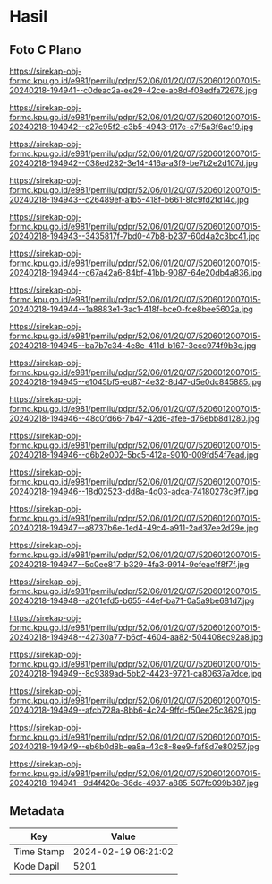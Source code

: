 # Hasil

## Foto C Plano

https://sirekap-obj-formc.kpu.go.id/e981/pemilu/pdpr/52/06/01/20/07/5206012007015-20240218-194941--c0deac2a-ee29-42ce-ab8d-f08edfa72678.jpg

https://sirekap-obj-formc.kpu.go.id/e981/pemilu/pdpr/52/06/01/20/07/5206012007015-20240218-194942--c27c95f2-c3b5-4943-917e-c7f5a3f6ac19.jpg

https://sirekap-obj-formc.kpu.go.id/e981/pemilu/pdpr/52/06/01/20/07/5206012007015-20240218-194942--038ed282-3e14-416a-a3f9-be7b2e2d107d.jpg

https://sirekap-obj-formc.kpu.go.id/e981/pemilu/pdpr/52/06/01/20/07/5206012007015-20240218-194943--c26489ef-a1b5-418f-b661-8fc9fd2fd14c.jpg

https://sirekap-obj-formc.kpu.go.id/e981/pemilu/pdpr/52/06/01/20/07/5206012007015-20240218-194943--3435817f-7bd0-47b8-b237-60d4a2c3bc41.jpg

https://sirekap-obj-formc.kpu.go.id/e981/pemilu/pdpr/52/06/01/20/07/5206012007015-20240218-194944--c67a42a6-84bf-41bb-9087-64e20db4a836.jpg

https://sirekap-obj-formc.kpu.go.id/e981/pemilu/pdpr/52/06/01/20/07/5206012007015-20240218-194944--1a8883e1-3ac1-418f-bce0-fce8bee5602a.jpg

https://sirekap-obj-formc.kpu.go.id/e981/pemilu/pdpr/52/06/01/20/07/5206012007015-20240218-194945--ba7b7c34-4e8e-411d-b167-3ecc974f9b3e.jpg

https://sirekap-obj-formc.kpu.go.id/e981/pemilu/pdpr/52/06/01/20/07/5206012007015-20240218-194945--e1045bf5-ed87-4e32-8d47-d5e0dc845885.jpg

https://sirekap-obj-formc.kpu.go.id/e981/pemilu/pdpr/52/06/01/20/07/5206012007015-20240218-194946--48c0fd66-7b47-42d6-afee-d76ebb8d1280.jpg

https://sirekap-obj-formc.kpu.go.id/e981/pemilu/pdpr/52/06/01/20/07/5206012007015-20240218-194946--d6b2e002-5bc5-412a-9010-009fd54f7ead.jpg

https://sirekap-obj-formc.kpu.go.id/e981/pemilu/pdpr/52/06/01/20/07/5206012007015-20240218-194946--18d02523-dd8a-4d03-adca-74180278c9f7.jpg

https://sirekap-obj-formc.kpu.go.id/e981/pemilu/pdpr/52/06/01/20/07/5206012007015-20240218-194947--a8737b6e-1ed4-49c4-a911-2ad37ee2d29e.jpg

https://sirekap-obj-formc.kpu.go.id/e981/pemilu/pdpr/52/06/01/20/07/5206012007015-20240218-194947--5c0ee817-b329-4fa3-9914-9efeae1f8f7f.jpg

https://sirekap-obj-formc.kpu.go.id/e981/pemilu/pdpr/52/06/01/20/07/5206012007015-20240218-194948--a201efd5-b655-44ef-ba71-0a5a9be681d7.jpg

https://sirekap-obj-formc.kpu.go.id/e981/pemilu/pdpr/52/06/01/20/07/5206012007015-20240218-194948--42730a77-b6cf-4604-aa82-504408ec92a8.jpg

https://sirekap-obj-formc.kpu.go.id/e981/pemilu/pdpr/52/06/01/20/07/5206012007015-20240218-194949--8c9389ad-5bb2-4423-9721-ca80637a7dce.jpg

https://sirekap-obj-formc.kpu.go.id/e981/pemilu/pdpr/52/06/01/20/07/5206012007015-20240218-194949--afcb728a-8bb6-4c24-9ffd-f50ee25c3629.jpg

https://sirekap-obj-formc.kpu.go.id/e981/pemilu/pdpr/52/06/01/20/07/5206012007015-20240218-194949--eb6b0d8b-ea8a-43c8-8ee9-faf8d7e80257.jpg

https://sirekap-obj-formc.kpu.go.id/e981/pemilu/pdpr/52/06/01/20/07/5206012007015-20240218-194941--9d4f420e-36dc-4937-a885-507fc099b387.jpg


## Metadata

| Key        | Value               |
| ---------- | ------------------- |
| Time Stamp | 2024-02-19 06:21:02 |
| Kode Dapil | 5201                |



